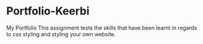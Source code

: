 # Portfolio-Keerbi
My Portfolio
This assignment tests the skills that have been learnt in regards to css styling and styling your own website. 
